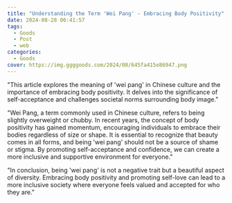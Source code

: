 ```yaml
---
title: "Understanding the Term 'Wei Pang' - Embracing Body Positivity"
date: 2024-08-28 06:41:57
tags:
  - Goods
  - Post
  - web
categories:
  - Goods
cover: https://img.ggggoods.com/2024/08/645fa415e86947.png
---
```


"This article explores the meaning of 'wei pang' in Chinese culture and the importance of embracing body positivity. It delves into the significance of self-acceptance and challenges societal norms surrounding body image."

"Wei Pang, a term commonly used in Chinese culture, refers to being slightly overweight or chubby. In recent years, the concept of body positivity has gained momentum, encouraging individuals to embrace their bodies regardless of size or shape. It is essential to recognize that beauty comes in all forms, and being 'wei pang' should not be a source of shame or stigma. By promoting self-acceptance and confidence, we can create a more inclusive and supportive environment for everyone."

"In conclusion, being 'wei pang' is not a negative trait but a beautiful aspect of diversity. Embracing body positivity and promoting self-love can lead to a more inclusive society where everyone feels valued and accepted for who they are."
